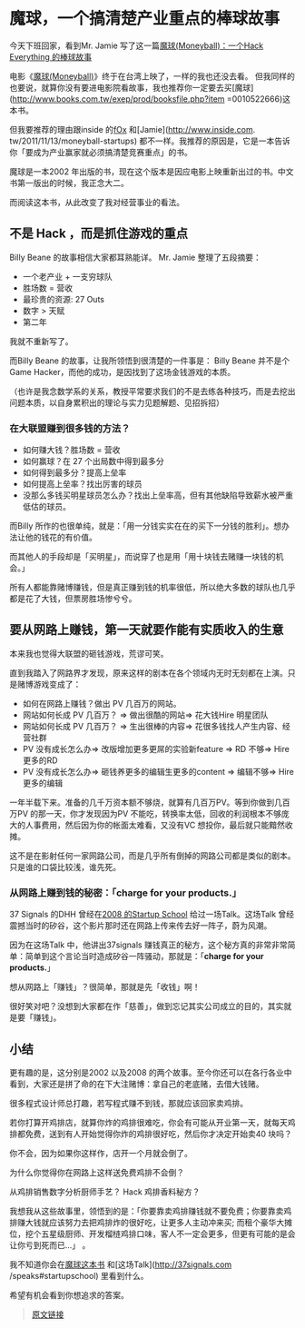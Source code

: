 魔球，一个搞清楚产业重点的棒球故事
===============================

今天下班回家，看到Mr. Jamie 写了这一篇[魔球(Moneyball)：一个Hack Everything 的棒球故事](http://mrjamie.cc/2011/11/14/moneyball/)

电影《[魔球(Moneyball)](http://tw.movi​​e.yahoo.com/movieinfo_main.html/id=3981)》终于在台湾上映了，一样的我也还没去看。
但我同样的也要说，就算你没有要进电影院看故事，我也推荐你一定要去买[魔球](http://www.books.com.tw/exep/prod/booksfile.php?item =0010522666)这本书。

但我要推荐的理由跟inside 的[fOx](http://www.inside.com.tw/2011/11/13/moneyball-startups) 和[Jamie](http://www.inside.com. tw/2011/11/13/moneyball-startups) 都不一样。我推荐的原因是，它是一本告诉你「要成为产业赢家就必须搞清楚竞赛重点」的书。

魔球是一本2002 年出版​​的书，现在这个版本是因应电影上映重新出过的书。中文书第一版出的时候，我正念大二。

而阅读这本书，从此改变了我对经营事业的看法。

## 不是 Hack ，而是抓住游戏的重点

Billy Beane 的故事相信大家都耳熟能详。 Mr. Jamie 整理了五段摘要：

* 一个老产业 + 一支穷球队
* 胜场数 = 营收
* 最珍贵的资源: 27 Outs
* 数字 > 天赋
* 第二年

我就不重新写了。

而Billy Beane 的故事，让我所领悟到很清楚的一件事是： Billy Beane 并不是个Game Hacker，而他的成功，是因找到了这场金钱游戏的本质。

（也许是我念数学系的关系，教授平常要求我们的不是去练各种技巧，而是去挖出问题本质，以自身累积出的理论与实力见题解题、见招拆招）

### 在大联盟赚到很多钱的方法？

* 如何赚大钱？胜场数 = 营收
* 如何赢球？在 27 个出局数中得到最多分
* 如何得到最多分？提高上垒率
* 如何提高上垒率？找出厉害的球员
* 没那么多钱买明星球员怎么办？找出上垒率高，但有其他缺陷导致薪水被严重低估的球员。

而Billy 所作的也很单纯，就是：「用一分钱实实在在的买下一分钱的胜利」。想办法让他的钱花的有价值。

而其他人的手段却是「买明星」，而说穿了也是用「用十块钱去赌赚一块钱的机会。」

所有人都能靠赌博赚钱，但是真正赚到钱的机率很低，所以绝大多数的球队也几乎都是花了大钱，但票房胜场惨兮兮。

## 要从网路上赚钱，第一天就要作能有实质收入的生意

本来我也觉得大联盟的砸钱游戏，荒谬可笑。

直到我踏入了网路界才发现，原来这样的剧本在各个领域内无时无刻都在上演。只是赌博游戏变成了：

* 如何在网路上赚钱？做出 PV 几百万的网站。
* 网站如何长成 PV 几百万？ => 做出很酷的网站=> 花大钱Hire 明星团队
* 网站如何长成 PV 几百万？ => 生出很棒的内容=> 花很多钱找人产生内容、经营社群
* PV 没有成长怎么办=> 改版增加更多更屌的实验新feature => RD 不够=> Hire 更多的RD
* PV 没有成长怎么办=> 砸钱养更多的编辑生更多的content => 编辑不够=> Hire 更多的编辑

一年半载下来。准备的几千万资本额不够烧，就算有几百万PV。等到你做到几百万PV 的那一天，你才发现因为PV 不能吃，转换率太低，回收的利润根本不够庞大的人事费用，然后因为你的帐面太难看，又没有VC 想投你，最后就只能黯然收摊。

这不是在影射任何一家网路公司，而是几乎所有倒掉的网路公司都是类似的剧本。只是谁的口袋比较浅，谁先死。

### 从网路上赚到钱的秘密：「charge for your products.」

37 Signals 的DHH 曾经在[2008 的Startup School](http://37signals.com/speaks#startupschool) 给过一场Talk。这场Talk 曾经震撼当时的矽谷，这个影片那时还在网路上传来传去好一阵子，蔚为风潮。

因为在这场Talk 中，他讲出37signals 赚钱真正的秘方，这个秘方真的非常非常简单：简单到这个言论当时造成矽谷一阵骚动，那就是：「**charge for your products.**」

想从网路上「赚钱」？很简单，那就是先「收钱」啊！

很好笑对吧？没想到大家都在作「慈善」，做到忘记其实公司成立的目的，其实就是要「赚钱」。

## 小结

更有趣的是，这分别是2002 以及2008 的两个故事。至今你还可以在各行各业中看到，大家还是拼了命的在下大注赌博：拿自己的老底赌，去借大钱赌。

很多程式设计师总打趣，若写程式赚不到钱，那就应该回家卖鸡排。

若你打算开鸡排店，就算你炸的鸡排很难吃，你会有可能从开业第一天，就每天鸡排都免费，送到有人开始觉得你炸的鸡排很好吃，然后你才决定开始卖40 块吗？

你不会，因为如果你这样作，店开一个月就会倒了。

为什么你觉得你在网路上这样送免费鸡排不会倒？

从鸡排销售数字分析厨师手艺？ Hack 鸡排香料秘方？

我想我从这些故事里，领悟到的是：「你要靠卖鸡排赚钱就不要免费；你要靠卖鸡排赚大钱就应该努力去把鸡排炸的很好吃，让更多人主动冲来买; 而租个豪华大摊位，挖个五星级厨师、开发榴梿鸡排口味，客人不一定会更多，但更有可能的是会让你亏到死而已...」 。

我不知道你会在[魔球这本书](http://www.books.com.tw/exep/prod/booksfile.php?item=0010522666) 和[这场Talk](http://37signals.com /speaks#startupschool) 里看到什么。

希望有机会看到你想追求的答案。

> [原文链接](http://blog.xdite.net/posts/2011/11/15/money-ball)
